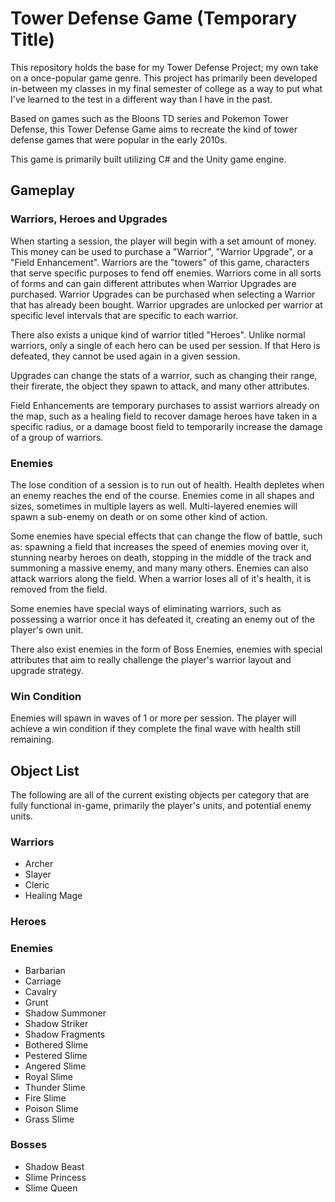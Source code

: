 # Tower Defense Game (Temporary Title)

This repository holds the base for my Tower Defense Project; my own take on a once-popular game genre. This project has primarily been developed in-between my classes in my final semester of college as a way to put what I've learned to the test in a different way than I have in the past.

Based on games such as the Bloons TD series and Pokemon Tower Defense, this Tower Defense Game aims to recreate the kind of tower defense games that were popular in the early 2010s. 

This game is primarily built utilizing C# and the Unity game engine.

## Gameplay
### Warriors, Heroes and Upgrades
When starting a session, the player will begin with a set amount of money. This money can be used to purchase a "Warrior", "Warrior Upgrade", or a "Field Enhancement". Warriors are the "towers" of this game, characters that serve specific purposes to fend off enemies. Warriors come in all sorts of forms and can gain different attributes when Warrior Upgrades are purchased. Warrior Upgrades can be purchased when selecting a Warrior that has already been bought. Warrior upgrades are unlocked per warrior at specific level intervals that are specific to each warrior. 

There also exists a unique kind of warrior titled "Heroes". Unlike normal warriors, only a single of each hero can be used per session. If that Hero is defeated, they cannot be used again in a given session.

Upgrades can change the stats of a warrior, such as changing their range, their firerate, the object they spawn to attack, and many other attributes. 

Field Enhancements are temporary purchases to assist warriors already on the map, such as a healing field to recover damage heroes have taken in a specific radius, or a damage boost field to temporarily increase the damage of a group of warriors.

### Enemies
The lose condition of a session is to run out of health. Health depletes when an enemy reaches the end of the course. Enemies come in all shapes and sizes, sometimes in multiple layers as well. Multi-layered enemies will spawn a sub-enemy on death or on some other kind of action. 

Some enemies have special effects that can change the flow of battle, such as: spawning a field that increases the speed of enemies moving over it, stunning nearby heroes on death, stopping in the middle of the track and summoning a massive enemy, and many many others. Enemies can also attack warriors along the field. When a warrior loses all of it's health, it is removed from the field. 

Some enemies have special ways of eliminating warriors, such as possessing a warrior once it has defeated it, creating an enemy out of the player's own unit. 

There also exist enemies in the form of Boss Enemies, enemies with special attributes that aim to really challenge the player's warrior layout and upgrade strategy.

### Win Condition
Enemies will spawn in waves of 1 or more per session. The player will achieve a win condition if they complete the final wave with health still remaining.

## Object List
The following are all of the current existing objects per category that are fully functional in-game, primarily the player's units, and potential enemy units.
### Warriors
- Archer
- Slayer
- Cleric
- Healing Mage

### Heroes

### Enemies
- Barbarian
- Carriage
- Cavalry
- Grunt
- Shadow Summoner
- Shadow Striker
- Shadow Fragments
- Bothered Slime
- Pestered Slime
- Angered Slime
- Royal Slime
- Thunder Slime
- Fire Slime
- Poison Slime
- Grass Slime

### Bosses
- Shadow Beast
- Slime Princess
- Slime Queen
